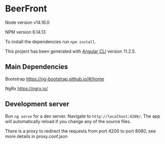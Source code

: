 # BeerFront

Node version v14.16.0

NPM version 6.14.13

To install the dependencies run `npm install`.

This project has been generated with [Angular CLI](https://github.com/angular/angular-cli) version 11.2.5.

## Main Dependencies
Bootstrap https://ng-bootstrap.github.io/#/home

NgRx https://ngrx.io/

## Development server

Run `ng serve` for a dev server. Navigate to `http://localhost:4200/`. The app will automatically reload if you change any of the source files.

There is a proxy to redirect the requests from port 4200 to port 8080, see more details in proxy.conf.json
